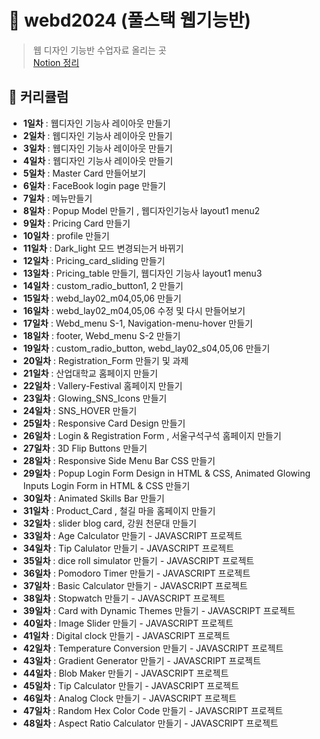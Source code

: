 # 🏁 webd2024 (풀스택 웹기능반) 
> 웹 디자인 기능반 수업자료 올리는 곳 <br>
> <a href="https://dlclfh.notion.site/2654f9a3f89543ff9055e2e0e91271c1?pvs=4" target="_blank">Notion 정리</a>

## 🚩 커리큘럼
- **1일차** : 웹디자인 기능사 레이아웃 만들기
- **2일차** : 웹디자인 기능사 레이아웃 만들기
- **3일차** : 웹디자인 기능사 레이아웃 만들기
- **4일차** : 웹디자인 기능사 레이아웃 만들기 
- **5일차** : Master Card 만들어보기
- **6일차** : FaceBook login page 만들기
- **7일차** : 메뉴만들기
- **8일차** : Popup Model 만들기 , 웹디자인기능사 layout1 menu2
- **9일차** : Pricing Card 만들기
- **10일차** : profile 만들기
- **11일차** : Dark_light 모드 변경되는거 바뀌기
- **12일차** : Pricing_card_sliding 만들기
- **13일차** : Pricing_table 만들기, 웹디자인 기능사 layout1 menu3
- **14일차** : custom_radio_button1, 2 만들기
- **15일차** : webd_lay02_m04,05,06 만들기
- **16일차** : webd_lay02_m04,05,06 수정 및 다시 만들어보기
- **17일차** : Webd_menu S-1, Navigation-menu-hover 만들기
- **18일차** : footer, Webd_menu S-2 만들기
- **19일차** : custom_radio_button, webd_lay02_s04,05,06 만들기
- **20일차** : Registration_Form 만들기 및 과제
- **21일차** : 산업대학교 홈페이지 만들기
- **22일차** : Vallery-Festival 홈페이지 만들기
- **23일차** : Glowing_SNS_Icons 만들기
- **24일차** : SNS_HOVER 만들기
- **25일차** : Responsive Card Design 만들기
- **26일차** : Login & Registration Form , 서울구석구석 홈페이지 만들기
- **27일차** : 3D Flip Buttons 만들기
- **28일차** : Responsive Side Menu Bar CSS 만들기
- **29일차** : Popup Login Form Design in HTML & CSS, Animated Glowing Inputs Login Form in HTML & CSS 만들기
- **30일차** : Animated Skills Bar 만들기
- **31일차** : Product_Card , 철길 마을 홈페이지 만들기
- **32일차** : slider blog card, 강원 천문대 만들기
- **33일차** : Age Calculator 만들기 - JAVASCRIPT 프로젝트
- **34일차** : Tip Calulator 만들기 - JAVASCRIPT 프로젝트
- **35일차** : dice roll simulator 만들기 - JAVASCRIPT 프로젝트
- **36일차** : Pomodoro Timer 만들기 - JAVASCRIPT 프로젝트
- **37일차** : Basic Calculator 만들기 - JAVASCRIPT 프로젝트
- **38일차** : Stopwatch 만들기 - JAVASCRIPT 프로젝트
- **39일차** : Card with Dynamic Themes 만들기 - JAVASCRIPT 프로젝트
- **40일차** : Image Slider 만들기 - JAVASCRIPT 프로젝트
- **41일차** : Digital clock 만들기 - JAVASCRIPT 프로젝트
- **42일차** : Temperature Conversion 만들기 - JAVASCRIPT 프로젝트
- **43일차** : Gradient Generator 만들기 - JAVASCRIPT 프로젝트
- **44일차** : Blob Maker 만들기 - JAVASCRIPT 프로젝트
- **45일차** : Tip Calculator 만들기 - JAVASCRIPT 프로젝트
- **46일차** : Analog Clock 만들기 - JAVASCRIPT 프로젝트
- **47일차** : Random Hex Color Code 만들기 - JAVASCRIPT 프로젝트
- **48일차** : Aspect Ratio Calculator 만들기 - JAVASCRIPT 프로젝트

